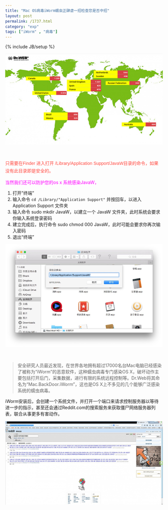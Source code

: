 ```yaml
---
title: "Mac OS病毒iWorm蠕虫正肆虐一招检查您是否中招"
layout: post
permalink: /1737.html
category: "exp"
tags: ["iWorm" , "病毒"]
---
```

{% include JB/setup %}


![Mac OS病毒iWorm蠕虫正肆虐一招检查您是否中招][1]

&nbsp;

<span style="color: #2b2b2b; font-family: simsun, arial, helvetica, clean, sans-serif; font-size: 14px; line-height: 24px; background-color: #fefefe;"><span style="color: #ff483f;"><span style="font-family: Arial; font-size: 14px;">只需要在Finder 进入打开 /Library/Application Support/JavaW目录的命令，如果没有此目录即是安全的</span>。</span></span>

<span style="color: #ff00ff;">当然我们还可以防护您的os x 系统感染JavaW，</span>

  1. 打开”终端”
  2. 输入命令 `cd /Library/"Application Support"` 并按回车，以进入 Application Support 文件夹
  3. 输入命令 sudo mkdir JavaW，以建立一个 JavaW 文件夹，此时系统会要求你输入系统登录密码
  4. 建立完成后，执行命令 sudo chmod 000 JavaW，此时可能会要求你再次输入密码
  5. 退出“终端”

![Mac OS病毒iWorm蠕虫正肆虐一招检查您是否中招][2]

&nbsp;


>安全研究人员最近发现，在世界各地拥有超过17000名台Mac电脑已经感染了被称为“iWorm”的恶意软件，这种蠕虫病毒专门感染OS X，破坏动作主要包括打开后门，采集数据，进行有限的系统远程控制等。Dr.Web将其命名为“Mac.BackDoor.iWorm”，这也是OS X上不多见的几个能够广泛感染系统的蠕虫病毒。
      
iWorm安装后，会创建一个系统文件，并打开一个端口来请求控制服务器以等待进一步的指示，甚至还会通过Reddit.com的搜索服务来获取僵尸网络服务器列表，联合从事更多有害动作。</span></span>
    

![Mac OS病毒iWorm蠕虫正肆虐一招检查您是否中招][3]


 [1]: /wp-content/uploads/sinapicv2-backup/1737-ww3-large-005V4vEUjw1env1p7qhf2j30go09kabx.jpg
 [2]: /wp-content/uploads/sinapicv2-backup/1737-ww1-large-005V4vEUjw1env1pb4k6kj30rs0i1whn.jpg
 [3]: /wp-content/uploads/sinapicv2-backup/1737-ww3-large-005V4vEUjw1env1p9867wj30go08sabq.jpg

